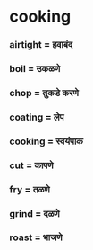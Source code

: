 # cooking

### airtight = हवाबंद

### boil = उकळणे

### chop = तुकडे करणे

### coating = लेप

### cooking = स्वयंपाक

### cut = कापणे

### fry = तळणे

### grind = दळणे

### roast = भाजणे

